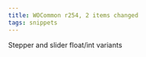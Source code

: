 ```yaml
---
title: WOCommon r254, 2 items changed
tags: snippets
---
```


Stepper and slider float/int variants
